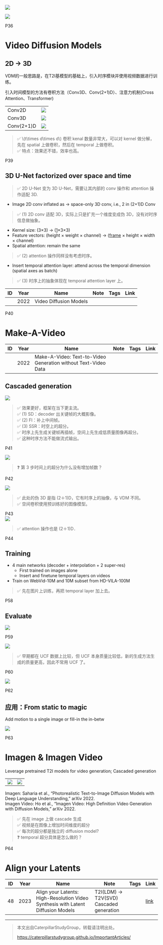 ![](../../assets/08-33.png)

![](../../assets/08-30.png)

P36  
# Video Diffusion Models  

## 2D -> 3D

VDM的一般思路是，在T2I基模型的基础上，引入时序模块并使用视频数据进行训练。  

引入时间模型的方法有卷积方法（Conv3D、Conv(2+1)D）、注意力机制(Cross Attention、Transformer)

|||
|---|---|
|Conv2D|![](../../assets/08-36-1.png)|
|Conv3D|![](../../assets/08-36-2.png)|
|Conv(2+1)D|![](../../assets/08-37-2.png)|

> &#x2705; \\(t\times d\times d\\) 卷积 kenal 数量非常大，可以对 kernel 做分解，先在 spatial 上做卷积，然后在 temporal 上做卷积。   
> &#x2705; 特点：效果还不错，效率也高。   

P39   
## 3D U-Net factorized over space and time

> &#x2705; 2D U-Net 变为 3D U-Net，需要让其内部的 conv 操作和 attention 操作适配 3D.   

- Image 2D conv inflated as → space-only 3D conv, i.e., 2 in (2+1)D Conv   

> &#x2705; (1) 2D conv 适配 3D，实际上只是扩充一个维度变成伪 3D，没有对时序信息做抽象。  

   - Kernel size: (3×3) → (<u>1</u>×3×3)   
   - Feature vectors: (height × weight × channel) → (<u>frame</u> × height × width × channel)   
- Spatial attention: remain the same   

> &#x2705; (2) attention 操作同样没有考虑时序。   

- Insert temporal attention layer: attend across the temporal dimension (spatial axes as batch)   

> &#x2705; (3) 时序上的抽象体现在 temporal attention layer 上。   

|ID|Year|Name|Note|Tags|Link|
|---|---|---|---|---|---|
||2022|Video Diffusion Models|


P40  
# Make-A-Video

|ID|Year|Name|Note|Tags|Link|
|---|---|---|---|---|---|
||2022|Make-A-Video: Text-to-Video Generation without Text-Video Data|

## Cascaded generation

![](../../assets/08-40.png) 

> &#x2705; 效果更好，框架在当下更主流。   
> &#x2705; (1) SD：decoder 出关键帧的大概影像。  
> &#x2705; (2) FI：补上中间帧。   
> &#x2705; (3) SSR：时空上的超分。   
> &#x2705; 时序上先生成关键帧再插帧，空间上先生成低质量图像再超分。   
> &#x2705; 这种时序方法不能做流式输出。   

P41   

![](../../assets/08-41.png)    

> &#x2753; 第 3 步时间上的超分为什么没有增加帧数？   

P42  

![](../../assets/08-42.png)  

> &#x2705; 此处的伪 3D 是指 (2＋1)D，它有时序上的抽像，与 VDM 不同。   
> &#x2705; 空间卷积使用预训练好的图像模型。   

P43   
![](../../assets/08-43.png) 


> &#x2705; attention 操作也是 (2＋1)D．      

P44  

## **Training**
 - 4 main networks (decoder + interpolation + 2 super-res)   
    - First trained on images alone    
    - Insert and finetune temporal layers on videos   
 - Train on WebVid-10M and 10M subset from HD-VILA-100M   


> &#x2705; 先在图片上训练，再把 temporal layer 加上去。    

P58  
## Evaluate

![](../../assets/08-58.png) 

P59  

![](../../assets/08-59.png)   

> &#x2705; 早期都在 UCF 数据上比较，但 UCF 本身质量比较低，新的生成方法生成的质量更高，因此不常用 UCF 了。  

P60  

![](../../assets/08-60.png) 

P62   

## 应用：**From static to magic**   

Add motion to a single image or fill-in the in-betw    

![](../../assets/08-62.png) 

P63   
# Imagen & Imagen Video

Leverage pretrained T2I models for video generation; Cascaded generation

|||
|--|--|
| ![](../../assets/08-63-1.png)  |  ![](../../assets/08-63-2.png) |


Imagen: Saharia et al., “Photorealistic Text-to-Image Diffusion Models with Deep Language Understanding,” arXiv 2022.    
Imagen Video: Ho et al., “Imagen Video: High Definition Video Generation with Diffusion Models,” arXiv 2022.    

> &#x2705; 先在 image 上做 cascade 生成      
> &#x2705; 视频是在图像上增加时间维度的超分   
> &#x2705; 每次的超分都是独立的 diffusion model?   
> &#x2753; temporal 超分具体是怎么做的？   


P64   
# Align your Latents

|ID|Year|Name|Note|Tags|Link|
|---|---|---|---|---|---|
|48|2023|Align your Latents: High-Resolution Video Synthesis with Latent Diffusion Models|T2I(LDM) -> T2V(SVD)<br>Cascaded generation||[link](https://caterpillarstudygroup.github.io/ReadPapers/48.html)| 


---------------------------------------
> 本文出自CaterpillarStudyGroup，转载请注明出处。
>
> https://caterpillarstudygroup.github.io/ImportantArticles/